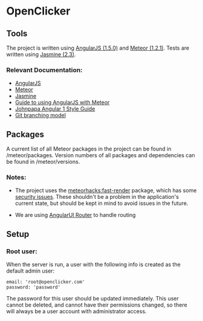 # OpenClicker

## Tools

  The project is written using [AngularJS (1.5.0)](https://angularjs.org/) and [Meteor (1.2.1)](https://www.meteor.com/).  Tests are written using [Jasmine (2.3)](http://jasmine.github.io/2.3/introduction.html).

### Relevant Documentation:

  * [AngularJS](https://code.angularjs.org/1.5.0/docs/api)
  * [Meteor](http://docs.meteor.com/#/full/)
  * [Jasmine](http://jasmine.github.io/2.3/introduction.html)
  * [Guide to using AngularJS with Meteor](http://www.angular-meteor.com/)
  * [Johnpapa Angular 1 Style Guide](https://github.com/johnpapa/angular-styleguide/blob/master/a1/README.md)
  * [Git branching model](http://nvie.com/posts/a-successful-git-branching-model/)
  
## Packages

  A current list of all Meteor packages in the project can be found in /meteor/packages.  Version numbers of all packages and dependencies can be found in /meteor/versions.
  
### Notes:

  * The project uses the [meteorhacks:fast-render](https://github.com/kadirahq/fast-render) package, which has some [security issues](https://github.com/kadirahq/fast-render#security).  These shouldn't be a problem in the application's current state, but should be kept in mind to avoid issues in the future.
  
  * We are using [AngularUI Router](https://github.com/angular-ui/ui-router) to handle routing
  
## Setup

### Root user:

  When the server is run, a user with the following info is created as the default admin user:
  
    email: 'root@openclicker.com'
    password: 'password'
    
  The password for this user should be updated immediately.  This user cannot be deleted, and cannot have their permissions changed, so there will always be a user account with administrator access.